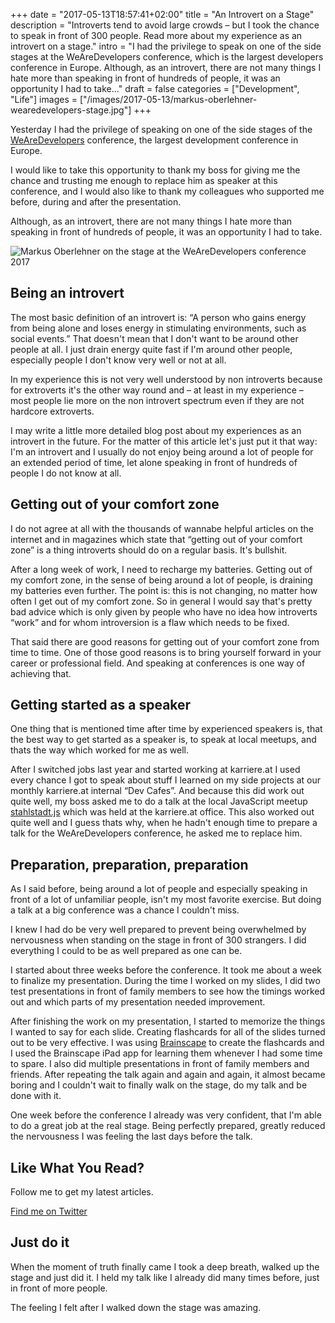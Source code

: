 +++
date = "2017-05-13T18:57:41+02:00"
title = "An Introvert on a Stage"
description = "Introverts tend to avoid large crowds – but I took the chance to speak in front of 300 people. Read more about my experience as an introvert on a stage."
intro = "I had the privilege to speak on one of the side stages at the WeAreDevelopers conference, which is the largest developers conference in Europe. Although, as an introvert, there are not many things I hate more than speaking in front of hundreds of people, it was an opportunity I had to take..."
draft = false
categories = ["Development", "Life"]
images = ["/images/2017-05-13/markus-oberlehner-wearedevelopers-stage.jpg"]
+++

Yesterday I had the privilege of speaking on one of the side stages of the [WeAreDevelopers](https://www.wearedevelopers.com) conference, the largest development conference in Europe.

I would like to take this opportunity to thank my boss for giving me the chance and trusting me enough to replace him as speaker at this conference, and I would also like to thank my colleagues who supported me before, during and after the presentation.

Although, as an introvert, there are not many things I hate more than speaking in front of hundreds of people, it was an opportunity I had to take.

![Markus Oberlehner on the stage at the WeAreDevelopers conference 2017](/images/2017-05-13/markus-oberlehner-wearedevelopers-stage.jpg)

## Being an introvert

The most basic definition of an introvert is: “A person who gains energy from being alone and loses energy in stimulating environments, such as social events.” That doesn't mean that I don't want to be around other people at all. I just drain energy quite fast if I'm around other people, especially people I don't know very well or not at all.

In my experience this is not very well understood by non introverts because for extroverts it's the other way round and – at least in my experience – most people lie more on the non introvert spectrum even if they are not hardcore extroverts.

I may write a little more detailed blog post about my experiences as an introvert in the future. For the matter of this article let's just put it that way: I'm an introvert and I usually do not enjoy being around a lot of people for an extended period of time, let alone speaking in front of hundreds of people I do not know at all.

## Getting out of your comfort zone

I do not agree at all with the thousands of wannabe helpful articles on the internet and in magazines which state that “getting out of your comfort zone” is a thing introverts should do on a regular basis. It's bullshit.

After a long week of work, I need to recharge my batteries. Getting out of my comfort zone, in the sense of being around a lot of people, is draining my batteries even further. The point is: this is not changing, no matter how often I get out of my comfort zone. So in general I would say that's pretty bad advice which is only given by people who have no idea how introverts “work” and for whom introversion is a flaw which needs to be fixed.

That said there are good reasons for getting out of your comfort zone from time to time. One of those good reasons is to bring yourself forward in your career or professional field. And speaking at conferences is one way of achieving that.

## Getting started as a speaker

One thing that is mentioned time after time by experienced speakers is, that the best way to get started as a speaker is, to speak at local meetups, and thats the way which worked for me as well.

After I switched jobs last year and started working at karriere.at I used every chance I got to speak about stuff I learned on my side projects at our monthly karriere.at internal “Dev Cafes”. And because this did work out quite well, my boss asked me to do a talk at the local JavaScript meetup [stahlstadt.js](https://www.meetup.com/de-DE/stahlstadt-js/) which was held at the karriere.at office. This also worked out quite well and I guess thats why, when he hadn't enough time to prepare a talk for the WeAreDevelopers conference, he asked me to replace him.

## Preparation, preparation, preparation

As I said before, being around a lot of people and especially speaking in front of a lot of unfamiliar people, isn't my most favorite exercise. But doing a talk at a big conference was a chance I couldn't miss.

I knew I had do be very well prepared to prevent being overwhelmed by nervousness when standing on the stage in front of 300 strangers. I did everything I could to be as well prepared as one can be.

I started about three weeks before the conference. It took me about a week to finalize my presentation. During the time I worked on my slides, I did two test presentations in front of family members to see how the timings worked out and which parts of my presentation needed improvement.

After finishing the work on my presentation, I started to memorize the things I wanted to say for each slide. Creating flashcards for all of the slides turned out to be very effective. I was using [Brainscape](https://www.brainscape.com/) to create the flashcards and I used the Brainscape iPad app for learning them whenever I had some time to spare. I also did multiple presentations in front of family members and friends. After repeating the talk again and again and again, it almost became boring and I couldn't wait to finally walk on the stage, do my talk and be done with it.

One week before the conference I already was very confident, that I'm able to do a great job at the real stage. Being perfectly prepared, greatly reduced the nervousness I was feeling the last days before the talk.

<div class="c-content__broad">
  <div class="c-twitter-teaser">
    <div class="c-twitter-teaser__content">
      <h2 class="c-twitter-teaser__headline">Like What You Read?</h2>
      <p class="c-twitter-teaser__body">
        Follow me to get my latest articles.
      </p>
      <a class="c-button c-button--outline c-twitter-teaser__button" rel="nofollow" href="https://twitter.com/maoberlehner" data-event-category="link" data-event-action="click: contact" data-event-label="Twitter (article content)">
        Find me on Twitter
      </a>
    </div>
  </div>
</div>

## Just do it

When the moment of truth finally came I took a deep breath, walked up the stage and just did it. I held my talk like I already did many times before, just in front of more people.

The feeling I felt after I walked down the stage was amazing.
